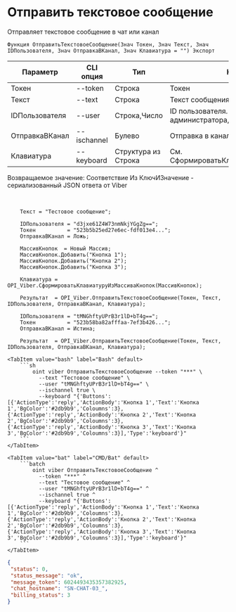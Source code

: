 ﻿---
sidebar_position: 1
---

# Отправить текстовое сообщение
 Отправляет текстовое сообщение в чат или канал



`Функция ОтправитьТекстовоеСообщение(Знач Токен, Знач Текст, Знач IDПользователя, Знач ОтправкаВКанал, Знач Клавиатура = "") Экспорт`

  | Параметр | CLI опция | Тип | Назначение |
  |-|-|-|-|
  | Токен | --token | Строка | Токен |
  | Текст | --text | Строка | Текст сообщения |
  | IDПользователя | --user | Строка,Число | ID пользователя. Для канала > администратора, для бота > получателя |
  | ОтправкаВКанал | --ischannel | Булево | Отправка в канал или в чат бота |
  | Клавиатура | --keyboard | Структура из Строка | См. СформироватьКлавиатуруИзМассиваКнопок |

  
  Возвращаемое значение:   Соответствие Из КлючИЗначение - сериализованный JSON ответа от Viber

<br/>




```bsl title="Пример кода"
    Текст = "Тестовое сообщение";

    IDПользователя = "d3jxe61Z4W73nmNkjYGgZg==";
    Токен          = "523b5b25ed27e6ec-fdf013e4...";
    ОтправкаВКанал = Ложь;

    МассивКнопок  = Новый Массив;
    МассивКнопок.Добавить("Кнопка 1");
    МассивКнопок.Добавить("Кнопка 2");
    МассивКнопок.Добавить("Кнопка 3");

    Клавиатура = OPI_Viber.СформироватьКлавиатуруИзМассиваКнопок(МассивКнопок);

    Результат  = OPI_Viber.ОтправитьТекстовоеСообщение(Токен, Текст, IDПользователя, ОтправкаВКанал, Клавиатура);

    IDПользователя = "tMNGhftyUPrB3r1lD+bT4g==";
    Токен          = "523b58ba82afffaa-7ef3b426...";
    ОтправкаВКанал = Истина;

    Результат  = OPI_Viber.ОтправитьТекстовоеСообщение(Токен, Текст, IDПользователя, ОтправкаВКанал, Клавиатура);
```
    

 <Tabs>
  
    <TabItem value="bash" label="Bash" default>
        ```sh
            oint viber ОтправитьТекстовоеСообщение --token "***" \
              --text "Тестовое сообщение" \
              --user "tMNGhftyUPrB3r1lD+bT4g==" \
              --ischannel true \
              --keyboard "{'Buttons':[{'ActionType':'reply','ActionBody':'Кнопка 1','Text':'Кнопка 1','BgColor':'#2db9b9','Coloumns':3},{'ActionType':'reply','ActionBody':'Кнопка 2','Text':'Кнопка 2','BgColor':'#2db9b9','Coloumns':3},{'ActionType':'reply','ActionBody':'Кнопка 3','Text':'Кнопка 3','BgColor':'#2db9b9','Coloumns':3}],'Type':'keyboard'}"
        ```
    </TabItem>
  
    <TabItem value="bat" label="CMD/Bat" default>
        ```batch
            oint viber ОтправитьТекстовоеСообщение ^
              --token "***" ^
              --text "Тестовое сообщение" ^
              --user "tMNGhftyUPrB3r1lD+bT4g==" ^
              --ischannel true ^
              --keyboard "{'Buttons':[{'ActionType':'reply','ActionBody':'Кнопка 1','Text':'Кнопка 1','BgColor':'#2db9b9','Coloumns':3},{'ActionType':'reply','ActionBody':'Кнопка 2','Text':'Кнопка 2','BgColor':'#2db9b9','Coloumns':3},{'ActionType':'reply','ActionBody':'Кнопка 3','Text':'Кнопка 3','BgColor':'#2db9b9','Coloumns':3}],'Type':'keyboard'}"
        ```
    </TabItem>
</Tabs>


```json title="Результат"
{
 "status": 0,
 "status_message": "ok",
 "message_token": 6024493435357382925,
 "chat_hostname": "SN-CHAT-03_",
 "billing_status": 3
}
```
